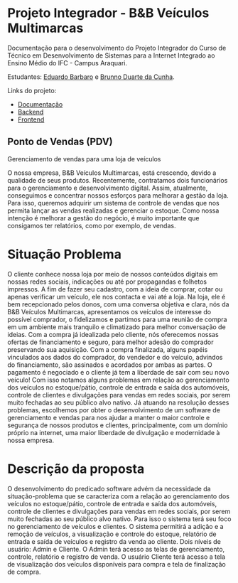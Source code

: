 # Projeto Integrador - B&B Veículos Multimarcas

Documentação para o desenvolvimento do Projeto Integrador do Curso de Técnico em Desenvolvimento de Sistemas para a Internet Integrado ao Ensino Médio do IFC - Campus Araquari.

Estudantes: [Eduardo Barbaro](github.com/dudubarbaro) e [Brunno Duarte da Cunha](https://github.com/BrunnoDC).

Links do projeto:

-   [Documentação](github.com/dudubarbaro/pi-modelo)
-   [Backend]()
-   [Frontend]()

## Ponto de Vendas (PDV)

Gerenciamento de vendas para uma loja de veículos

  O nossa empresa, B&B Veículos Multimarcas, está crescendo, devido a qualidade de seus produtos. Recentemente, contratamos dois funcionários para o gerenciamento e desenvolvimento digital.
  Assim, atualmente, conseguimos e concentrar nossos esforços para melhorar a gestão da loja. Para isso, queremos adquirir um sistema de controle de vendas que nos permita lançar as vendas realizadas e gerenciar o estoque. Como nossa intenção é melhorar a gestão do negócio, é muito importante que consigamos ter relatórios, como por exemplo, de vendas.

# Situação Problema

  O cliente conhece nossa loja por meio de nossos conteúdos digitais em nossas redes sociais, indicações ou até por propagandas e folhetos impressos. A fim de fazer seu cadastro, com a ideia de comprar, cotar ou apenas verificar um veículo, ele nos contacta e vai até a loja.
  Na loja, ele é bem recepcionado pelos donos, com uma conversa objetiva e clara, nós da B&B Veículos Multimarcas, apresentamos os veículos de interesse do possível comprador, o fidelizamos e partimos para uma reunião de compra em um ambiente mais tranquilo e climatizado para melhor conversação de ideias.
  Com a compra já idealizada pelo cliente, nós oferecemos nossas ofertas de financiamento e seguro, para melhor adesão do comprador preservando sua aquisição. Com a compra finalizada, alguns papéis vinculados aos dados do comprador, do vendedor e do veículo, advindos do financiamento, são assinados e acordados por ambas as partes. O pagamento é negociado e o cliente já tem a liberdade de sair com seu novo veículo!
  Com isso notamos alguns problemas em relação ao gerenciamento dos veículos no estoque/pátio, controle de entrada e saída dos automóveis, controle de clientes e divulgações para vendas em redes sociais, por serem muito fechadas ao seu público alvo nativo. 
  Já atuando na resolução desses problemas, escolhemos por obter o desenvolvimento de um software de gerenciamento e vendas para nos ajudar a manter o maior controle e segurança de nossos produtos e clientes, principalmente, com um domínio próprio na internet, uma maior liberdade de divulgação e modernidade à nossa empresa.

# Descrição da proposta

O desenvolvimento do predicado software advém da necessidade da situação-problema que se caracteriza com a relação ao gerenciamento dos veículos no estoque/pátio, controle de entrada e saída dos automóveis, controle de clientes e divulgações para vendas em redes sociais, por serem muito fechadas ao seu público alvo nativo.
Para isso o sistema terá seu foco no gerenciamento de veículos e clientes. O sistema permitirá a adição e a remoção de veículos, a visualização e controle do estoque, relatório de entrada e saída de veículos e registro da venda ao cliente. Dois níveis de usuário: Admin e Cliente. O Admin terá acesso as telas de gerenciamento, controle, relatório e registro de venda. O usuário Cliente terá acesso a tela de visualização dos veículos disponíveis para compra e tela de finalização de compra.
